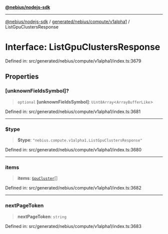 [**@nebius/nodejs-sdk**](../../../../../README.md)

---

[@nebius/nodejs-sdk](../../../../../README.md) / [generated/nebius/compute/v1alpha1](../README.md) / ListGpuClustersResponse

# Interface: ListGpuClustersResponse

Defined in: src/generated/nebius/compute/v1alpha1/index.ts:3679

## Properties

### \[unknownFieldsSymbol\]?

> `optional` **\[unknownFieldsSymbol\]**: `Uint8Array`\<`ArrayBufferLike`\>

Defined in: src/generated/nebius/compute/v1alpha1/index.ts:3681

---

### $type

> **$type**: `"nebius.compute.v1alpha1.ListGpuClustersResponse"`

Defined in: src/generated/nebius/compute/v1alpha1/index.ts:3680

---

### items

> **items**: [`GpuCluster`](GpuCluster.md)[]

Defined in: src/generated/nebius/compute/v1alpha1/index.ts:3682

---

### nextPageToken

> **nextPageToken**: `string`

Defined in: src/generated/nebius/compute/v1alpha1/index.ts:3683
